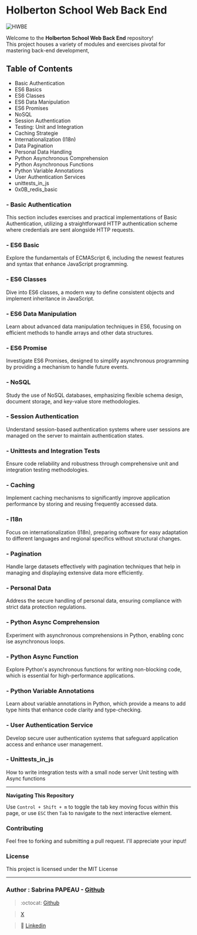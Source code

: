 # Holberton School Web Back End

![HWBE](https://zupimages.net/up/24/28/5ck8.png)

Welcome to the **Holberton School Web Back End** repository!  
This project houses a variety of modules and exercises pivotal for mastering back-end development,  


## Table of Contents

- Basic Authentication
- ES6 Basics
- ES6 Classes
- ES6 Data Manipulation
- ES6 Promises
- NoSQL
- Session Authentication
- Testing: Unit and Integration
- Caching Strategie
- Internationalization (I18n)
- Data Pagination
- Personal Data Handling
- Python Asynchronous Comprehension
- Python Asynchronous Functions
- Python Variable Annotations
- User Authentication Services
- unittests_in_js
- 0x0B_redis_basic


### - Basic Authentication

This section includes exercises and practical implementations of Basic Authentication, utilizing a straightforward HTTP authentication scheme where credentials are sent alongside HTTP requests.

### - ES6 Basic

Explore the fundamentals of ECMAScript 6, including the newest features and syntax that enhance JavaScript programming.

### - ES6 Classes

Dive into ES6 classes, a modern way to define consistent objects and implement inheritance in JavaScript.

### - ES6 Data Manipulation

Learn about advanced data manipulation techniques in ES6, focusing on efficient methods to handle arrays and other data structures.

### - ES6 Promise

Investigate ES6 Promises, designed to simplify asynchronous programming by providing a mechanism to handle future events.

### - NoSQL

Study the use of NoSQL databases, emphasizing flexible schema design, document storage, and key-value store methodologies.

### - Session Authentication

Understand session-based authentication systems where user sessions are managed on the server to maintain authentication states.

### - Unittests and Integration Tests

Ensure code reliability and robustness through comprehensive unit and integration testing methodologies.

### - Caching

Implement caching mechanisms to significantly improve application performance by storing and reusing frequently accessed data.

### - I18n

Focus on internationalization (I18n), preparing software for easy adaptation to different languages and regional specifics without structural changes.

### - Pagination

Handle large datasets effectively with pagination techniques that help in managing and displaying extensive data more efficiently.

### - Personal Data

Address the secure handling of personal data, ensuring compliance with strict data protection regulations.

### - Python Async Comprehension

Experiment with asynchronous comprehensions in Python, enabling conc ise asynchronous loops.

### - Python Async Function

Explore Python's asynchronous functions for writing non-blocking code, which is essential for high-performance applications.

### - Python Variable Annotations

Learn about variable annotations in Python, which provide a means to add type hints that enhance code clarity and type-checking.

### - User Authentication Service

Develop secure user authentication systems that safeguard application access and enhance user management.

### - Unittests_in_js

How to write integration tests with a small node server
Unit testing with Async functions

---


**Navigating This Repository**

Use `Control + Shift + m` to toggle the tab key moving focus within this page, or use `ESC` then `Tab` to navigate to the next interactive element.

### **Contributing**

Feel free to forking and submitting a pull request. I'll appreciate your input!

### **License**

This project is licensed under the MIT License

---

### Author  :   **Sabrina PAPEAU** - [Github](https://github.com/Holbiwan)

> :octocat: [Github](https://github.com/Holbiwan)

> [X](https://twitter.com/@Holbiwan_Place)

> :blue_book: [Linkedin](https://www.linkedin.com/in/sabrina-p006566185)

